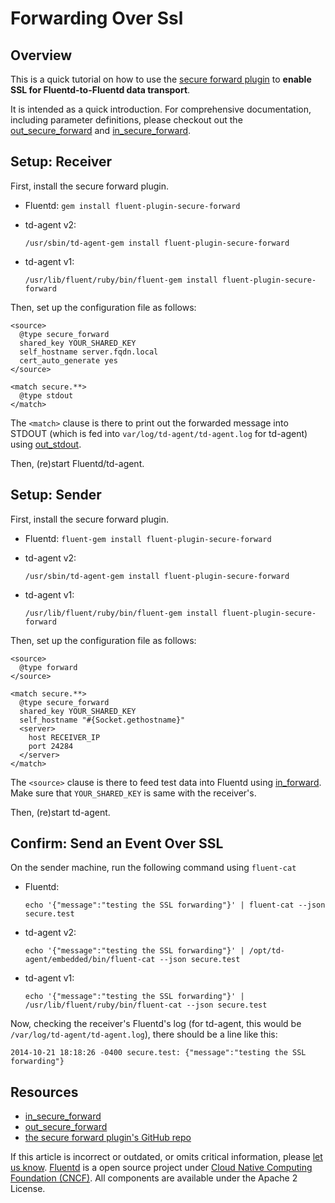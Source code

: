 # Forwarding Over Ssl

## Overview

This is a quick tutorial on how to use the [secure forward plugin](https://github.com/fluent/fluentd-docs-gitbook/tree/c21f9269df12a1f728b4ec63fa20b57ff387ba2d/github.com/tagomoris/fluent-plugin-secure-forward/README.md) to **enable SSL for Fluentd-to-Fluentd data transport**.

It is intended as a quick introduction. For comprehensive documentation, including parameter definitions, please checkout out the [out\_secure\_forward](../output/secure_forward.md) and [in\_secure\_forward](../input/secure_forward.md).

## Setup: Receiver

First, install the secure forward plugin.

* Fluentd: `gem install fluent-plugin-secure-forward`
* td-agent v2:

  `/usr/sbin/td-agent-gem install fluent-plugin-secure-forward`

* td-agent v1:

  `/usr/lib/fluent/ruby/bin/fluent-gem install fluent-plugin-secure-forward`

Then, set up the configuration file as follows:

```text
<source>
  @type secure_forward
  shared_key YOUR_SHARED_KEY
  self_hostname server.fqdn.local
  cert_auto_generate yes
</source>

<match secure.**>
  @type stdout
</match>
```

The `<match>` clause is there to print out the forwarded message into STDOUT \(which is fed into `var/log/td-agent/td-agent.log` for td-agent\) using [out\_stdout](../output/stdout.md).

Then, \(re\)start Fluentd/td-agent.

## Setup: Sender

First, install the secure forward plugin.

* Fluentd: `fluent-gem install fluent-plugin-secure-forward`
* td-agent v2:

  `/usr/sbin/td-agent-gem install fluent-plugin-secure-forward`

* td-agent v1:

  `/usr/lib/fluent/ruby/bin/fluent-gem install fluent-plugin-secure-forward`

Then, set up the configuration file as follows:

```text
<source>
  @type forward
</source>

<match secure.**>
  @type secure_forward
  shared_key YOUR_SHARED_KEY
  self_hostname "#{Socket.gethostname}"
  <server>
    host RECEIVER_IP
    port 24284
  </server>
</match>
```

The `<source>` clause is there to feed test data into Fluentd using [in\_forward](../input/forward.md). Make sure that `YOUR_SHARED_KEY` is same with the receiver's.

Then, \(re\)start td-agent.

## Confirm: Send an Event Over SSL

On the sender machine, run the following command using `fluent-cat`

* Fluentd:

  `echo '{"message":"testing the SSL forwarding"}' | fluent-cat --json secure.test`

* td-agent v2:

  `echo '{"message":"testing the SSL forwarding"}' | /opt/td-agent/embedded/bin/fluent-cat --json secure.test`

* td-agent v1:

  `echo '{"message":"testing the SSL forwarding"}' | /usr/lib/fluent/ruby/bin/fluent-cat --json secure.test`

Now, checking the receiver's Fluentd's log \(for td-agent, this would be `/var/log/td-agent/td-agent.log`\), there should be a line like this:

```text
2014-10-21 18:18:26 -0400 secure.test: {"message":"testing the SSL forwarding"}
```

## Resources

* [in\_secure\_forward](../input/secure_forward.md)
* [out\_secure\_forward](../output/secure_forward.md)
* [the secure forward plugin's GitHub repo](https://github.com/fluent/fluentd-docs-gitbook/tree/c21f9269df12a1f728b4ec63fa20b57ff387ba2d/github.com/fluent/fluent-plugin-secure-forward/README.md)

If this article is incorrect or outdated, or omits critical information, please [let us know](https://github.com/fluent/fluentd-docs-gitbook/issues?state=open). [Fluentd](http://www.fluentd.org/) is a open source project under [Cloud Native Computing Foundation \(CNCF\)](https://cncf.io/). All components are available under the Apache 2 License.

